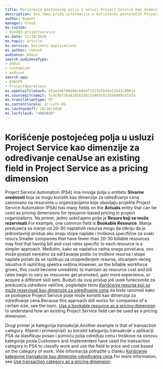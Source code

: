 ```yaml
---
title: Korišćenje postojećeg polja u usluzi Project Service kao dimenzije za određivanje cena
description: Ova tema pruža informacije o korišćenju postojećih Project Service polja kao dimenzija za određivanje cena.
author: Rumant
manager: kfend
ms.custom:
- dyn365-projectservice
ms.date: 11/19/2018
ms.topic: article
ms.service: business-applications
ms.author: rumant
audience: Admin
search.audienceType:
- admin
- customizer
- enduser
search.app:
- D365PS
- ProjectOperations
ms.openlocfilehash: 415e346f88e60cb064f3327bfb35e21bd1c89014
ms.sourcegitcommit: 5c4c9bf3ba018562d6cb3443c01d550489c415fa
ms.translationtype: HT
ms.contentlocale: sr-Latn-RS
ms.lasthandoff: 10/16/2020
ms.locfileid: "4083658"
---
```

# <a name="use-an-existing-field-in-project-service-as-a-pricing-dimension"></a><span data-ttu-id="1456c-103">Korišćenje postojećeg polja u usluzi Project Service kao dimenzije za određivanje cena</span><span class="sxs-lookup"><span data-stu-id="1456c-103">Use an existing field in Project Service as a pricing dimension</span></span>

<span data-ttu-id="1456c-104">Project Service Automation (PSA) ima mnoga polja u entitetu **Stvarne vrednosti** koja se mogu koristiti kao dimenzije za određivanje cena zasnovano na resursima u organizacijama koje obavljaju projekte.</span><span class="sxs-lookup"><span data-stu-id="1456c-104">Project Service Automation (PSA) has many fields on the **Actuals** entity that can be used as pricing dimensions for resource-based pricing in project organizations.</span></span> <span data-ttu-id="1456c-105">Na primer, jedno uobičajeno polje je **Resurs koji se može rezervisati**.</span><span class="sxs-lookup"><span data-stu-id="1456c-105">For example, one common field is **Bookable Resource**.</span></span> <span data-ttu-id="1456c-106">Manja preduzeća sa manje od 20-30 naplativih resursa mogu da otkriju da je jednostavniji pristup ako imaju stope naplate i troškova specifične za svaki resurs.</span><span class="sxs-lookup"><span data-stu-id="1456c-106">Smaller companies that have fewer than 20-30 billable resources may find that having bill and cost rates specific to each resource is a simpler approach.</span></span> <span data-ttu-id="1456c-107">Međutim, kako se naplativa radna snaga povećava, ovo može postati nerealno za održavanje pošto će troškovi resursa i stope naplate početi da se razlikuju sa unapređenjem resursa, sticanjem većeg iskustva ili različitog spektra veština.</span><span class="sxs-lookup"><span data-stu-id="1456c-107">However, as the billable workforce grows, this could become unrealistic to maintain as resource cost and bill rates begin to vary as resources get promoted, gain more experience, or acquire a different skill sets.</span></span> <span data-ttu-id="1456c-108">Budući da ovaj pristup još uvek funkcioniše za preduzeća određene veličine, pogledajte temu [Korišćenje resursa koji se može rezervisati kao dimenzije za određivanje cena](bookable-resource-pricing-dimension.md) da biste razumeli kako se postojeće Project Service polje može koristiti kao dimenzija za određivanje cena.</span><span class="sxs-lookup"><span data-stu-id="1456c-108">Because this approach still works for companies of a certain size, see the topic, [Use a bookable resource as a pricing dimension](bookable-resource-pricing-dimension.md) to understand how an existing Project Service field can be used as a pricing dimension.</span></span>

<span data-ttu-id="1456c-109">Drugi primer je kategorija transakcije.</span><span class="sxs-lookup"><span data-stu-id="1456c-109">Another example is that of transaction category.</span></span> <span data-ttu-id="1456c-110">Klijenti i primenjivači su koristili kategoriju transakcije u aplikaciji PSA da klasifikuju posao i pomoću polja određuju cenu i troškove na osnovu kategorije posla.</span><span class="sxs-lookup"><span data-stu-id="1456c-110">Customers and Implementers have used the transaction category in PSA to classify work and use the field to price and cost based on the category of work.</span></span> <span data-ttu-id="1456c-111">Više informacija potražite u članku [Korišćenje kategorije transakcije kao dimenzije određivanja cena](transaction-category-pricing-dimension.md).</span><span class="sxs-lookup"><span data-stu-id="1456c-111">For more information, see [Use transaction category as a pricing dimension](transaction-category-pricing-dimension.md).</span></span>
